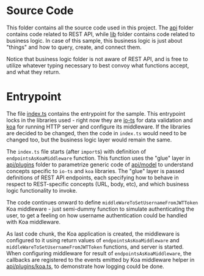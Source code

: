 # Source Code
This folder contains all the source code used in this project.
The [api](./api) folder contains code related to REST API, while [lib](./lib) folder contains code related to business logic.
In case of this sample, this business logic is just about "things" and how to query, create, and connect them.

Notice that business logic folder is not aware of REST API, and is free to utilize whatever typing necessary to best convoy what functions accept, and what they return.

# Entrypoint
The file [index.ts](./index.ts) contains the entrypoint for the sample.
This entrypoint locks in the libraries used - right now they are [io-ts](http://npmjs.org/package/io-ts) for data validation and [koa](http://npmjs.org/package/koa) for running HTTP server and configure its middleware.
If the libraries are decided to be changed, then the code in `index.ts` would need to be changed too, but the business logic layer would remain the same.

The `index.ts` file starts (after `import`s) with definition of `endpointsAsKoaMiddleware` function.
This function uses the "glue" layer in [api/plugins](./api/plugins) folder to parametrize generic code of [api/model](./api/model) to understand concepts specific to `io-ts` and `koa` libraries.
The "glue" layer is passed definitions of REST API endpoints, each specifying how to behave in respect to REST-specific concepts (URL, body, etc), and which business logic functionality to invoke.

The code continues onward to define `middleWareToSetUsernameFromJWTToken` Koa middleware - just semi-dummy function to simulate authenticating the user, to get a feeling on how username authentication could be handled with Koa middleware.

As last code chunk, the Koa application is created, the middleware is configured to it using return values of `endpointsAsKoaMiddleware` and `middleWareToSetUsernameFromJWTToken` functions, and server is started.
When configuring middleware for result of `endpointsAsKoaMiddleware`, the callbacks are registered to the events emitted by Koa middleware helper in [api/plugins/koa.ts](./api/plugins/koa.ts), to demonstrate how logging could be done.
